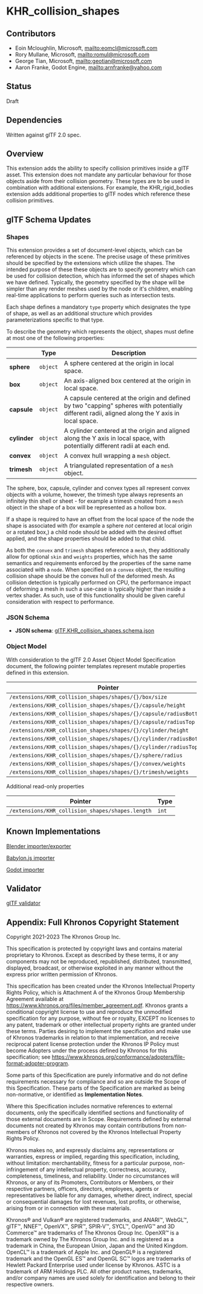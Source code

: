 # KHR_collision_shapes

## Contributors

* Eoin Mcloughlin, Microsoft, <mailto:eomcl@microsoft.com>
* Rory Mullane, Microsoft, <mailto:romul@microsoft.com>
* George Tian, Microsoft, <mailto:geotian@microsoft.com>
* Aaron Franke, Godot Engine, <mailto:arnfranke@yahoo.com>

## Status

Draft

## Dependencies

Written against glTF 2.0 spec.

## Overview

This extension adds the ability to specify collision primitives inside a glTF asset. This extension does not mandate any particular behaviour for those objects aside from their collision geometry. These types are to be used in combination with additional extensions. For example, the KHR\_rigid\_bodies extension adds additional properties to glTF nodes which reference these collision primitives.

## glTF Schema Updates

### Shapes

This extension provides a set of document-level objects, which can be referenced by objects in the scene. The precise usage of these primitives should be specified by the extensions which utilize the shapes. The intended purpose of these these objects are to specify geometry which can be used for collision detection, which has informed the set of shapes which we have defined. Typically, the geometry specified by the shape will be simpler than any render meshes used by the node or it's children, enabling real-time applications to perform queries such as intersection tests.

Each shape defines a mandatory `type` property which designates the type of shape, as well as an additional structure which provides parameterizations specific to that type.

To describe the geometry which represents the object, shapes must define at most one of the following properties:

| |Type|Description|
|-|-|-|
|**sphere**|`object`|A sphere centered at the origin in local space.|
|**box**|`object`|An axis-aligned box centered at the origin in local space.|
|**capsule**|`object`|A capsule centered at the origin and defined by two "capping" spheres with potentially different radii, aligned along the Y axis in local space.|
|**cylinder**|`object`|A cylinder centered at the origin and aligned along the Y axis in local space, with potentially different radii at each end.|
|**convex**|`object`|A convex hull wrapping a `mesh` object.|
|**trimesh**|`object`|A triangulated representation of a `mesh` object.|

The sphere, box, capsule, cylinder and convex types all represent convex objects with a volume, however, the trimesh type always represents an infinitely thin shell or sheet - for example a trimesh created from a `mesh` object in the shape of a box will be represented as a hollow box.

If a shape is required to have an offset from the local space of the node the shape is associated with (for example a sphere _not_ centered at local origin or a rotated box,) a child node should be added with the desired offset applied, and the shape properties should be added to that child.

As both the `convex` and `trimesh` shapes reference a `mesh`, they additionally allow for optional `skin` and `weights` properties, which has the same semantics and requirements enforced by the properties of the same name associated with a `node`. When specified on a `convex` object, the resulting collision shape should be the convex hull of the deformed mesh. As collision detection is typically performed on CPU, the performance impact of deforming a mesh in such a use-case is typically higher than inside a vertex shader. As such, use of this functionality should be given careful consideration with respect to performance.

### JSON Schema

* **JSON schema**: [glTF.KHR_collision_shapes.schema.json](schema/glTF.KHR_collision_shapes.schema.json)

### Object Model

With consideration to the glTF 2.0 Asset Object Model Specification document, the following pointer templates represent mutable properties defined in this extension.

| Pointer | Type|
|-|-|
| `/extensions/KHR_collision_shapes/shapes/{}/box/size` | `float3`|
| `/extensions/KHR_collision_shapes/shapes/{}/capsule/height` | `float`|
| `/extensions/KHR_collision_shapes/shapes/{}/capsule/radiusBottom` | `float`|
| `/extensions/KHR_collision_shapes/shapes/{}/capsule/radiusTop` | `float`|
| `/extensions/KHR_collision_shapes/shapes/{}/cylinder/height` | `float`|
| `/extensions/KHR_collision_shapes/shapes/{}/cylinder/radiusBottom` | `float`|
| `/extensions/KHR_collision_shapes/shapes/{}/cylinder/radiusTop` | `float`|
| `/extensions/KHR_collision_shapes/shapes/{}/sphere/radius` | `float`|
| `/extensions/KHR_collision_shapes/shapes/{}/convex/weights` | `float[]`|
| `/extensions/KHR_collision_shapes/shapes/{}/trimesh/weights` | `float[]`|

Additional read-only properties

| Pointer | Type|
|-|-|
| `/extensions/KHR_collision_shapes/shapes.length` | `int`|

## Known Implementations

[Blender importer/exporter](https://github.com/eoineoineoin/glTF_Physics_Blender_Exporter)

[Babylon.js importer](https://github.com/eoineoineoin/glTF_Physics_Babylon)

[Godot importer](https://github.com/eoineoineoin/glTF_Physics_Godot_Importer)

## Validator

[glTF validator](https://github.com/eoineoineoin/glTF-Validator)

## Appendix: Full Khronos Copyright Statement

Copyright 2021-2023 The Khronos Group Inc.

This specification is protected by copyright laws and contains material proprietary
to Khronos. Except as described by these terms, it or any components
may not be reproduced, republished, distributed, transmitted, displayed, broadcast,
or otherwise exploited in any manner without the express prior written permission
of Khronos.

This specification has been created under the Khronos Intellectual Property Rights
Policy, which is Attachment A of the Khronos Group Membership Agreement available at
https://www.khronos.org/files/member_agreement.pdf. Khronos grants a conditional
copyright license to use and reproduce the unmodified specification for any purpose,
without fee or royalty, EXCEPT no licenses to any patent, trademark or other
intellectual property rights are granted under these terms. Parties desiring to
implement the specification and make use of Khronos trademarks in relation to that
implementation, and receive reciprocal patent license protection under the Khronos
IP Policy must become Adopters under the process defined by Khronos for this specification;
see https://www.khronos.org/conformance/adopters/file-format-adopter-program.

Some parts of this Specification are purely informative and do not define requirements
necessary for compliance and so are outside the Scope of this Specification. These
parts of the Specification are marked as being non-normative, or identified as
**Implementation Notes**.

Where this Specification includes normative references to external documents, only the
specifically identified sections and functionality of those external documents are in
Scope. Requirements defined by external documents not created by Khronos may contain
contributions from non-members of Khronos not covered by the Khronos Intellectual
Property Rights Policy.

Khronos makes no, and expressly disclaims any, representations or warranties,
express or implied, regarding this specification, including, without limitation:
merchantability, fitness for a particular purpose, non-infringement of any
intellectual property, correctness, accuracy, completeness, timeliness, and
reliability. Under no circumstances will Khronos, or any of its Promoters,
Contributors or Members, or their respective partners, officers, directors,
employees, agents or representatives be liable for any damages, whether direct,
indirect, special or consequential damages for lost revenues, lost profits, or
otherwise, arising from or in connection with these materials.

Khronos® and Vulkan® are registered trademarks, and ANARI™, WebGL™, glTF™, NNEF™, OpenVX™,
SPIR™, SPIR&#8209;V™, SYCL™, OpenVG™ and 3D Commerce™ are trademarks of The Khronos Group Inc.
OpenXR™ is a trademark owned by The Khronos Group Inc. and is registered as a trademark in
China, the European Union, Japan and the United Kingdom. OpenCL™ is a trademark of Apple Inc.
and OpenGL® is a registered trademark and the OpenGL ES™ and OpenGL SC™ logos are trademarks
of Hewlett Packard Enterprise used under license by Khronos. ASTC is a trademark of
ARM Holdings PLC. All other product names, trademarks, and/or company names are used solely
for identification and belong to their respective owners.

